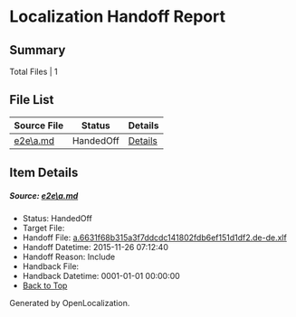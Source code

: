 # <a name='report-top'></a> Localization Handoff Report

## Summary
 Total Files | 1

## File List
 Source File | Status | Details 
 ----------- | ------ | ------- 
 [e2e\a.md](https://github.com/OpenLocalizationTest/oltest/blob/a77631951bc7540b4b0f499478d61b2f48a68dd9/e2e/a.md) | HandedOff | [Details](#abf6ee6e876e5973f70c6c185f1a6418327a814f1)

## Item Details
##### <a name='abf6ee6e876e5973f70c6c185f1a6418327a814f1'></a> Source: [e2e\a.md](https://github.com/OpenLocalizationTest/oltest/blob/a77631951bc7540b4b0f499478d61b2f48a68dd9/e2e/a.md)
* Status: HandedOff
* Target File: 
* Handoff File: [a.6631f68b315a3f7ddcdc141802fdb6ef151d1df2.de-de.xlf](https://github.com/OpenLocalizationTestOrg/olhandoff/blob/4b84a55ad4ce16dddb1fd319bcc6b31fa37f8b9e/ol-handoff/OpenLocalizationTestOrg/oltest.de-de/yanz/a.6631f68b315a3f7ddcdc141802fdb6ef151d1df2.de-de.xlf)
* Handoff Datetime: 2015-11-26 07:12:40
* Handoff Reason: Include
* Handback File: 
* Handback Datetime: 0001-01-01 00:00:00
* [Back to Top](#report-top)


Generated by OpenLocalization.
